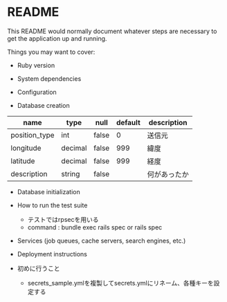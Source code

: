 # README

This README would normally document whatever steps are necessary to get the
application up and running.

Things you may want to cover:

* Ruby version

* System dependencies

* Configuration

* Database creation

|name           |type     |null   |default  |description  |
|---------------|---------|-------|---------|-------------|
|position_type  |int      |false  |0        |送信元        |
|longitude      |decimal  |false  |999      |緯度          |
|latitude       |decimal  |false  |999      |経度          |
|description    |string   |false  |         |何があったか   |

* Database initialization

* How to run the test suite
  - テストではrpsecを用いる
  - command : bundle exec rails spec or rails spec

* Services (job queues, cache servers, search engines, etc.)

* Deployment instructions

* 初めに行うこと
  - secrets_sample.ymlを複製してsecrets.ymlにリネーム、各種キーを設定する
